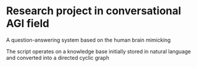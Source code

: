 # Research project in conversational AGI field


A question-answering system based on the human brain mimicking

The script operates on a knowledge base initially stored in natural language and converted into a directed cyclic graph


